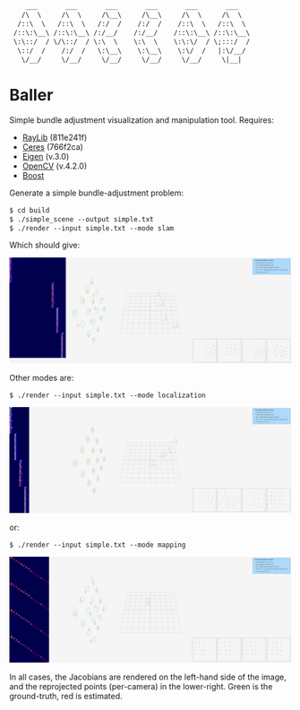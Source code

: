 ```
    ___       ___       ___       ___       ___       ___   
   /\  \     /\  \     /\__\     /\__\     /\  \     /\  \  
  /::\  \   /::\  \   /:/  /    /:/  /    /::\  \   /::\  \ 
 /::\:\__\ /::\:\__\ /:/__/    /:/__/    /::\:\__\ /::\:\__\
 \:\::/  / \/\::/  / \:\  \    \:\  \    \:\:\/  / \;:::/  /
  \::/  /    /:/  /   \:\__\    \:\__\    \:\/  /   |:\/__/ 
   \/__/     \/__/     \/__/     \/__/     \/__/     \|__|  
```

# Baller
Simple bundle adjustment visualization and manipulation tool. Requires:

* [RayLib](https://github.com/raysan5/raylib.git) (811e241f)
* [Ceres](https://github.com/ceres-solver/ceres-solver.git) (766f2ca)
* [Eigen](http://eigen.tuxfamily.org/index.php?title=Main_Page) (v.3.0)
* [OpenCV](https://github.com/opencv/opencv) (v.4.2.0)
* [Boost](https://www.boost.org/) 

Generate a simple bundle-adjustment problem:

```
$ cd build
$ ./simple_scene --output simple.txt
$ ./render --input simple.txt --mode slam
```

Which should give:

![SFM](images/sfm.gif)

Other modes are:

```
$ ./render --input simple.txt --mode localization
```

![SFM](images/localization.gif)

or:

```
$ ./render --input simple.txt --mode mapping
```

![SFM](images/mapping.gif)

In all cases, the Jacobians are rendered on the left-hand side of the image, and
the reprojected points (per-camera) in the lower-right. Green is the
ground-truth, red is estimated.
